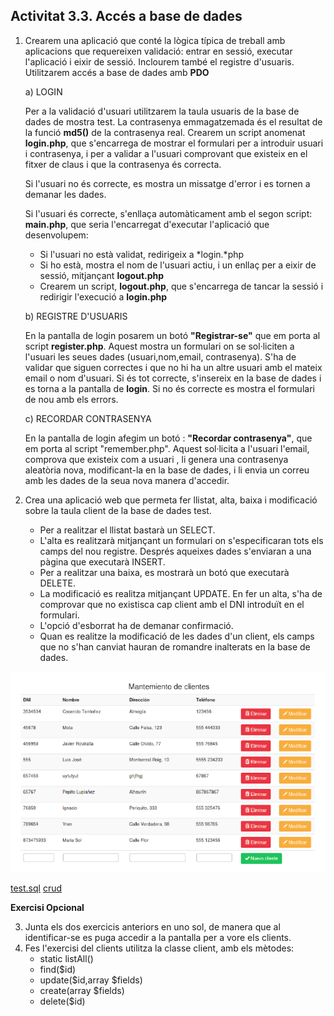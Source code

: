 ## Activitat 3.3. Accés a base de dades


1. Crearem una aplicació que conté la lògica típica de treball amb aplicacions que requereixen validació: entrar en sessió, executar l'aplicació i eixir de sessió. Inclourem també el registre d'usuaris. Utilitzarem accés a base de dades amb **PDO**

	a) LOGIN

	Per a la validació d'usuari utilitzarem la taula usuaris de la base de dades de mostra test. La contrasenya emmagatzemada és el resultat de la funció **md5()** de la contrasenya real.
	Crearem un script anomenat **login.php**, que s'encarrega de mostrar el formulari per a introduir usuari i contrasenya, i per a validar a l'usuari comprovant que existeix en el fitxer de claus i que la contrasenya és correcta.

	Si l'usuari no és correcte, es mostra un missatge d'error i es tornen a demanar les dades.

	Si l'usuari és correcte, s'enllaça automàticament amb el segon script: **main.php**, que seria l'encarregat d'executar l'aplicació que desenvolupem:

	* Si l'usuari no està validat, redirigeix a *login.*php
	* Si ho està, mostra el nom de l'usuari actiu, i un enllaç per a eixir de sessió, mitjançant **logout.php**
	* Crearem un script, **logout.php**, que s'encarrega de tancar la sessió i redirigir l'execució a **login.php**

	b) REGISTRE D'USUARIS

	En la pantalla de login posarem un botó **"Registrar-se"** que em porta al script **register.php**. 
	Aquest mostra un formulari on se sol·liciten a l'usuari les seues dades (usuari,nom,email, contrasenya). S'ha de validar que siguen correctes i que no hi ha un altre usuari amb el mateix email o nom d'usuari. Si és tot correcte, s'insereix en la base de dades i es torna a la pantalla de **login**. Si no és correcte es mostra el formulari de nou amb els errors.

	c) RECORDAR CONTRASENYA

	En la pantalla de login afegim un botó : **"Recordar contrasenya"**, que em porta al script "remember.php". Aquest sol·licita a l'usuari l'email, comprova que existeix com a usuari , li genera una contrasenya aleatòria nova, modificant-la en la base de dades, i li envia un correu amb les dades de la seua nova manera d'accedir.
	
2. Crea una aplicació web que permeta fer llistat, alta, baixa i modificació sobre la taula client de la base de dades test.

	* Per a realitzar el llistat bastarà un SELECT.
	* L'alta es realitzarà mitjançant un formulari on s'especificaran tots els camps del nou registre. Després aqueixes dades s'enviaran a una pàgina que executarà INSERT.
	* Per a realitzar una baixa, es mostrarà un botó que executarà DELETE.
	* La modificació es realitza mitjançant UPDATE.
	En fer un alta, s'ha de comprovar que no existisca cap client amb el DNI introduït en
	el formulari.
	* L'opció d'esborrat ha de demanar confirmació.
	* Quan es realitze la modificació de les dades d'un client, els camps que no s'han canviat hauran de romandre inalterats en la base de dades.

![Exemple Manteniment client](../img/te0303.png)

[test.sql](test.md)
[crud](./../crud.zip)

**Exercisi Opcional**

3. Junta els dos exercicis anteriors en uno sol, de manera que al identificar-se es puga accedir a la pantalla per a vore els clients.
4. Fes l'exercisi del clients utilitza la classe client, amb els mètodes:
	* static listAll()
	* find($id)
	* update($id,array $fields)
	* create(array $fields)
	* delete($id) 	
